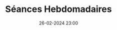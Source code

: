 ---
layout: ../../../layouts/Actu.astro
date : "26-02-2024 23:00"

title: "Séances Hebdomadaires"

auteur :
  - lfdt

image : "/assets/fildactus/actualites/02-26-lfdt.png"

source : "https://www.instagram.com/p/C30fdZbiAMv/"
---